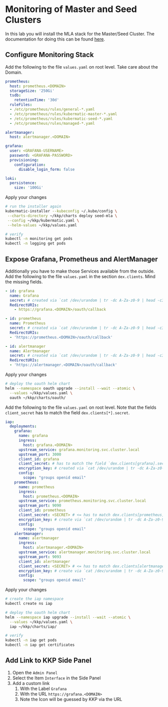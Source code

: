 # Monitoring of Master and Seed Clusters

In this lab you will install the MLA stack for the Master/Seed Cluster. The documentation for doing this can be found [here](https://docs.kubermatic.com/kubermatic/v2.26/tutorials-howtos/monitoring-logging-alerting/user-cluster/admin-guide/).

## Configure Monitoring Stack

Add the following to the file `values.yaml` on root level. Take care about the Domain.

```yaml
prometheus:
  host: prometheus.<DOMAIN>
  storageSize: '250Gi'
  tsdb:
    retentionTime: '30d'
  ruleFiles:
  - /etc/prometheus/rules/general-*.yaml
  - /etc/prometheus/rules/kubermatic-master-*.yaml
  - /etc/prometheus/rules/kubermatic-seed-*.yaml
  - /etc/prometheus/rules/managed-*.yaml

alertmanager:
  host: alertmanager.<DOMAIN>

grafana:
  user: <GRAFANA-USERNAME>
  password: <GRAFANA-PASSWORD>
  provisioning:
    configuration:
      disable_login_form: false

loki:
  persistence:
    size: '100Gi'
```

Apply your changes

```bash
# run the installer again
kubermatic-installer --kubeconfig ~/.kube/config \
 --charts-directory ~/kkp/charts deploy seed-mla \
 --config ~/kkp/kubermatic.yaml \
 --helm-values ~/kkp/values.yaml

# verify
kubectl -n monitoring get pods
kubectl -n logging get pods
```

## Expose Grafana, Prometheus and AlertManager

Additionally you have to make those Services available from the outside. Add the following to the file `values.yaml` in the section `dex.clients`. Mind the missing fields.

```yaml
- id: grafana
  name: Grafana
  secret: # created via `cat /dev/urandom | tr -dc A-Za-z0-9 | head -c32`
  RedirectURIs:
    - https://grafana.<DOMAIN>/oauth/callback

- id: prometheus
  name: Prometheus
  secret: # created via `cat /dev/urandom | tr -dc A-Za-z0-9 | head -c32`
  RedirectURIs:
  - 'https://prometheus.<DOMAIN>/oauth/callback'

- id: alertmanager
  name: Alertmanager
  secret: # created via `cat /dev/urandom | tr -dc A-Za-z0-9 | head -c32`
  RedirectURIs:
  - 'https://alertmanager.<DOMAIN>/oauth/callback'
```

Apply your changes

```bash
# deploy the oauth helm chart
helm --namespace oauth upgrade --install --wait --atomic \
  --values ~/kkp/values.yaml \
  oauth ~/kkp/charts/oauth/
```

Add the following to the file `values.yaml` on root level. Note that the fields `client_secret` has to match the field `dex.clients[*].secret`.

```yaml
iap:
  deployments:
    grafana:
      name: grafana
      ingress:
        host: grafana.<DOMAIN>
      upstream_service: grafana.monitoring.svc.cluster.local
      upstream_port: 3000
      client_id: grafana
      client_secret: # has to match the field `dex.clients[grafana].secret`
      encryption_key: # created via `cat /dev/urandom | tr -dc A-Za-z0-9 | head -c32`
      config:
        scope: "groups openid email"
    prometheus:
      name: prometheus
      ingress:
        host: prometheus.<DOMAIN>
      upstream_service: prometheus.monitoring.svc.cluster.local
      upstream_port: 9090
      client_id: prometheus
      client_secret: <SECRET> # <= has to match dex.clients[prometheus].secret
      encryption_key: # create via `cat /dev/urandom | tr -dc A-Za-z0-9 | head -c32`
      config:
        scope: "groups openid email"
    alertmanager:
      name: alertmanager
      ingress:
        host: alertmanager.<DOMAIN>
      upstream_service: alertmanager.monitoring.svc.cluster.local
      upstream_port: 9093
      client_id: alertmanager
      client_secret: <SECRET> # <= has to match dex.clients[alertmanager].secret
      encryption_key: # create via `cat /dev/urandom | tr -dc A-Za-z0-9 | head -c32`   
      config:
        scope: "groups openid email"
```



<!-- DID NOT WORK... -->

Apply your changes

```bash
# create the iap namespace
kubectl create ns iap

# deploy the oauth helm chart
helm --namespace iap upgrade --install --wait --atomic \
  --values ~/kkp/values.yaml \
  iap ~/kkp/charts/iap/

# verify
kubectl -n iap get pods
kubectl -n iap get certificates
```

## Add Link to KKP Side Panel

1. Open the `Admin Panel`
1. Select the Item `Interface` in the Side Panel
1. Add a custom link
   1. With the Label `Grafana`
   1. With the URL `https://grafana.<DOMAIN>`
   1. Note the Icon will be guessed by KKP via the URL
